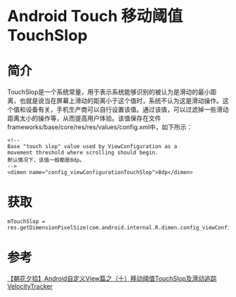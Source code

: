 <h1 style="font-size: 2.5em;"> Android Touch 移动阈值TouchSlop</h1>
 

# 简介
TouchSlop是一个系统常量，用于表示系统能够识别的被认为是滑动的最小距离，也就是说当在屏幕上滑动的距离小于这个值时，系统不认为这是滑动操作。这个值和设备有关，手机生产商可以自行设置该值。通过该值，可以过滤掉一些滑动距离太小的操作等，从而提高用户体验。该值保存在文件frameworks/base/core/res/res/values/config.xml中，如下所示：

`````
<!-- 
Base "touch slop" value used by ViewConfiguration as a
movement threshold where scrolling should begin. 
默认情况下，该值一般都是8dp。 
-->
<dimen name="config_viewConfigurationTouchSlop">8dp</dimen>
`````


# 获取
`````
mTouchSlop = res.getDimensionPixelSize(com.android.internal.R.dimen.config_viewConfigurationTouchSlop);
`````

# 参考
[【朝花夕拾】Android自定义View篇之（十）移动阈值TouchSlop及滑动追踪VelocityTracker](https://www.cnblogs.com/andy-songwei/p/11193433.html)